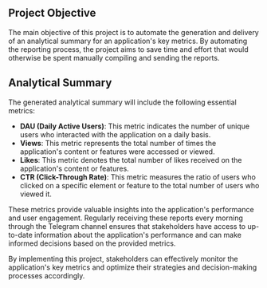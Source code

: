 ## Project Objective

The main objective of this project is to automate the generation and delivery of an analytical summary for an application's key metrics. By automating the reporting process, the project aims to save time and effort that would otherwise be spent manually compiling and sending the reports.

## Analytical Summary

The generated analytical summary will include the following essential metrics:

- **DAU (Daily Active Users)**: This metric indicates the number of unique users who interacted with the application on a daily basis.
- **Views**: This metric represents the total number of times the application's content or features were accessed or viewed.
- **Likes**: This metric denotes the total number of likes received on the application's content or features.
- **CTR (Click-Through Rate)**: This metric measures the ratio of users who clicked on a specific element or feature to the total number of users who viewed it.

These metrics provide valuable insights into the application's performance and user engagement. Regularly receiving these reports every morning through the Telegram channel ensures that stakeholders have access to up-to-date information about the application's performance and can make informed decisions based on the provided metrics.

By implementing this project, stakeholders can effectively monitor the application's key metrics and optimize their strategies and decision-making processes accordingly.
